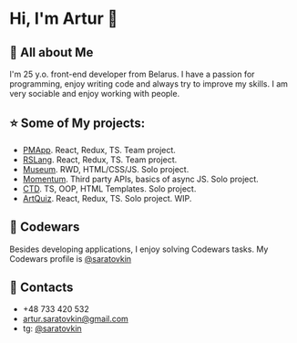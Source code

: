 # Hi, I'm Artur 👋

## 👾 All about Me 

 I'm 25 y.o. front-end developer from Belarus. I have a passion for programming, enjoy writing code and always try to improve my skills. I am very  sociable and enjoy working with people. 

## ⭐  Some of My projects:

- [PMApp](https://github.com/alexpataman/project-management-app). React, Redux, TS. Team project.
- [RSLang](https://github.com/BlackBerryID/rslang). React, Redux, TS. Team project.
- [Museum](https://github.com/saratovkin/louvre-museum). RWD, HTML/CSS/JS. Solo project.
- [Momentum](https://github.com/saratovkin/momentum). Third party APIs, basics of async JS. Solo project.
- [CTD](https://github.com/saratovkin/christmas-tree). TS, OOP, HTML Templates. Solo project.
- [ArtQuiz](https://github.com/saratovkin/react-art-quiz). React, Redux, TS. Solo project. WIP.

## 🥷 Codewars
 Besides developing applications, I enjoy solving Codewars tasks. My Codewars profile is [@saratovkin](https://www.codewars.com/users/saratovkin)

## 📱 Contacts
- +48 733 420 532
- artur.saratovkin@gmail.com
- tg: [@saratovkin](https://t.me/saratovkin)
